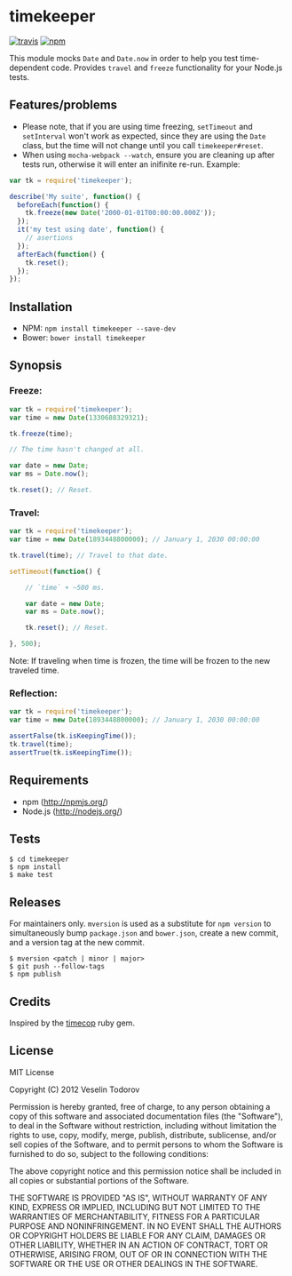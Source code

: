 # timekeeper
[![travis][travis-image]][travis-url]
[![npm][npm-image]][npm-url]

[travis-image]: https://travis-ci.org/vesln/timekeeper.svg?branch=master
[travis-url]: https://travis-ci.org/vesln/timekeeper

[npm-image]: https://img.shields.io/npm/v/timekeeper.svg?style=flat
[npm-url]: https://npmjs.org/package/timekeeper

This module mocks `Date` and `Date.now` in order to help you test time-dependent code.
Provides `travel` and `freeze` functionality for your Node.js tests.

## Features/problems

- Please note, that if you are using time freezing, `setTimeout` and
  `setInterval` won't work as expected, since they are using the `Date`
  class, but the time will not change until you call `timekeeper#reset`.
- When using `mocha-webpack --watch`, ensure you are cleaning up after tests run, otherwise it will enter an inifinite re-run. Example:

```js
var tk = require('timekeeper');

describe('My suite', function() {
  beforeEach(function() {
    tk.freeze(new Date('2000-01-01T00:00:00.000Z'));
  });
  it('my test using date', function() {
    // asertions
  });
  afterEach(function() {
    tk.reset();
  });
});
```

## Installation

- NPM: `npm install timekeeper --save-dev`
- Bower: `bower install timekeeper`

## Synopsis

### Freeze:

```js
var tk = require('timekeeper');
var time = new Date(1330688329321);

tk.freeze(time);

// The time hasn't changed at all.

var date = new Date;
var ms = Date.now();

tk.reset(); // Reset.

```

### Travel:

```js
var tk = require('timekeeper');
var time = new Date(1893448800000); // January 1, 2030 00:00:00

tk.travel(time); // Travel to that date.

setTimeout(function() {

	// `time` + ~500 ms.

	var date = new Date;
	var ms = Date.now();

	tk.reset(); // Reset.

}, 500);
```

Note: If traveling when time is frozen, the time will be frozen to the new traveled time.

### Reflection:

```js
var tk = require('timekeeper');
var time = new Date(1893448800000); // January 1, 2030 00:00:00

assertFalse(tk.isKeepingTime());
tk.travel(time);
assertTrue(tk.isKeepingTime());
```

## Requirements

- npm (http://npmjs.org/)
- Node.js (http://nodejs.org/)

## Tests

```
$ cd timekeeper
$ npm install
$ make test
```

## Releases
For maintainers only. `mversion` is used as a substitute for `npm version` to
simultaneously bump `package.json` and `bower.json`, create a new commit,
and a version tag at the new commit.
```
$ mversion <patch | minor | major>
$ git push --follow-tags
$ npm publish
```

## Credits

Inspired by the [timecop](https://github.com/travisjeffery/timecop) ruby gem.

## License

MIT License

Copyright (C) 2012 Veselin Todorov

Permission is hereby granted, free of charge, to any person obtaining a copy of
this software and associated documentation files (the "Software"), to deal in
the Software without restriction, including without limitation the rights to
use, copy, modify, merge, publish, distribute, sublicense, and/or sell copies
of the Software, and to permit persons to whom the Software is furnished to do
so, subject to the following conditions:

The above copyright notice and this permission notice shall be included in all
copies or substantial portions of the Software.

THE SOFTWARE IS PROVIDED "AS IS", WITHOUT WARRANTY OF ANY KIND, EXPRESS OR
IMPLIED, INCLUDING BUT NOT LIMITED TO THE WARRANTIES OF MERCHANTABILITY,
FITNESS FOR A PARTICULAR PURPOSE AND NONINFRINGEMENT. IN NO EVENT SHALL THE
AUTHORS OR COPYRIGHT HOLDERS BE LIABLE FOR ANY CLAIM, DAMAGES OR OTHER
LIABILITY, WHETHER IN AN ACTION OF CONTRACT, TORT OR OTHERWISE, ARISING FROM,
OUT OF OR IN CONNECTION WITH THE SOFTWARE OR THE USE OR OTHER DEALINGS IN THE
SOFTWARE.
